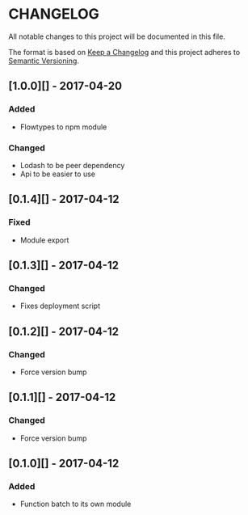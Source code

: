 # CHANGELOG

All notable changes to this project will be documented in this file.

The format is based on [Keep a Changelog](http://keepachangelog.com/)
and this project adheres to [Semantic Versioning](http://semver.org/).

## [1.0.0][] - 2017-04-20
### Added
- Flowtypes to npm module

### Changed
- Lodash to be peer dependency
- Api to be easier to use

## [0.1.4][] - 2017-04-12
### Fixed
- Module export

## [0.1.3][] - 2017-04-12
### Changed
- Fixes deployment script

## [0.1.2][] - 2017-04-12
### Changed
- Force version bump

## [0.1.1][] - 2017-04-12
### Changed
- Force version bump

## [0.1.0][] - 2017-04-12
### Added
- Function batch to its own module
